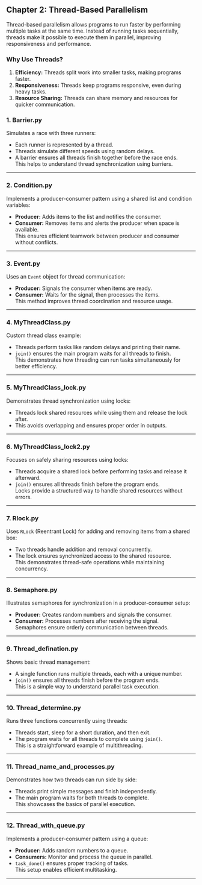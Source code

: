 ## **Chapter 2: Thread-Based Parallelism**

Thread-based parallelism allows programs to run faster by performing multiple tasks at the same time. Instead of running tasks sequentially, threads make it possible to execute them in parallel, improving responsiveness and performance.

### **Why Use Threads?**  
1. **Efficiency:** Threads split work into smaller tasks, making programs faster.  
2. **Responsiveness:** Threads keep programs responsive, even during heavy tasks.  
3. **Resource Sharing:** Threads can share memory and resources for quicker communication.
### **1. Barrier.py**  
Simulates a race with three runners:  
- Each runner is represented by a thread.  
- Threads simulate different speeds using random delays.  
- A barrier ensures all threads finish together before the race ends.  
This helps to understand thread synchronization using barriers.

---

### **2. Condition.py**  
Implements a producer-consumer pattern using a shared list and condition variables:  
- **Producer:** Adds items to the list and notifies the consumer.  
- **Consumer:** Removes items and alerts the producer when space is available.  
This ensures efficient teamwork between producer and consumer without conflicts.

---

### **3. Event.py**  
Uses an `Event` object for thread communication:  
- **Producer:** Signals the consumer when items are ready.  
- **Consumer:** Waits for the signal, then processes the items.  
This method improves thread coordination and resource usage.

---

### **4. MyThreadClass.py**  
Custom thread class example:  
- Threads perform tasks like random delays and printing their name.  
- `join()` ensures the main program waits for all threads to finish.  
This demonstrates how threading can run tasks simultaneously for better efficiency.

---

### **5. MyThreadClass_lock.py**  
Demonstrates thread synchronization using locks:  
- Threads lock shared resources while using them and release the lock after.  
- This avoids overlapping and ensures proper order in outputs.  

---

### **6. MyThreadClass_lock2.py**  
Focuses on safely sharing resources using locks:  
- Threads acquire a shared lock before performing tasks and release it afterward.  
- `join()` ensures all threads finish before the program ends.  
Locks provide a structured way to handle shared resources without errors.

---

### **7. Rlock.py**  
Uses `RLock` (Reentrant Lock) for adding and removing items from a shared box:  
- Two threads handle addition and removal concurrently.  
- The lock ensures synchronized access to the shared resource.  
This demonstrates thread-safe operations while maintaining concurrency.

---

### **8. Semaphore.py**  
Illustrates semaphores for synchronization in a producer-consumer setup:  
- **Producer:** Creates random numbers and signals the consumer.  
- **Consumer:** Processes numbers after receiving the signal.  
Semaphores ensure orderly communication between threads.

---

### **9. Thread_defination.py**  
Shows basic thread management:  
- A single function runs multiple threads, each with a unique number.  
- `join()` ensures all threads finish before the program ends.  
This is a simple way to understand parallel task execution.

---

### **10. Thread_determine.py**  
Runs three functions concurrently using threads:  
- Threads start, sleep for a short duration, and then exit.  
- The program waits for all threads to complete using `join()`.  
This is a straightforward example of multithreading.

---

### **11. Thread_name_and_processes.py**  
Demonstrates how two threads can run side by side:  
- Threads print simple messages and finish independently.  
- The main program waits for both threads to complete.  
This showcases the basics of parallel execution.

---

### **12. Thread_with_queue.py**  
Implements a producer-consumer pattern using a queue:  
- **Producer:** Adds random numbers to a queue.  
- **Consumers:** Monitor and process the queue in parallel.  
- `task_done()` ensures proper tracking of tasks.  
This setup enables efficient multitasking.

---